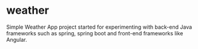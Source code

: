 # weather
Simple Weather App project started for experimenting with back-end Java frameworks such as spring, spring boot and front-end frameworks like Angular.

